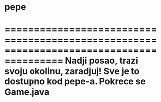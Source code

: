 # pepe
 ========================================================================================
 Nadji posao, trazi svoju okolinu, zaradjuj! Sve je to dostupno kod pepe-a.
Pokrece se Game.java 
========================================================================================
